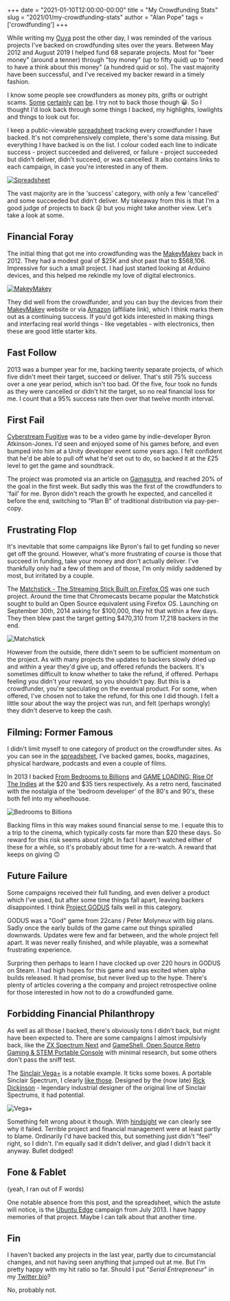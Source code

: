 +++
date = "2021-01-10T12:00:00-00:00"
title = "My Crowdfunding Stats"
slug = "2021/01/my-crowdfunding-stats"
author = "Alan Pope"
tags = ['crowdfunding']
+++

While writing my [Ouya](/blog/2021/01/ouya-was-a-success/) post the other day, I was reminded of the various projects I've backed on crowdfunding sites over the years. Between May 2012 and August 2019 I helped fund 68 separate projects. Most for "beer money" (around a tenner) through "toy money" (up to fifty quid) up to "need to have a think about this money" (a hundred quid or so). The vast majority have been successful, and I've received my backer reward in a timely fashion. 

I know some people see crowdfunders as money pits, grifts or outright scams. [Some](https://www.snopes.com/fact-check/do-you-want-to-know-a-cicret/) [certainly](https://www.indiegogo.com/projects/waterseer#/) [can](https://www.indiegogo.com/projects/solar-roadways#/) [be](https://www.indiegogo.com/projects/the-sinclair-zx-spectrum-vega-plus-console#/). I try not to back those though 😀. So I thought I'd look back through some things I backed, my highlights, lowlights and things to look out for.

I keep a public-viewable [spreadsheet](https://docs.google.com/spreadsheets/d/1_--0TYP3TD7i6dPnJmB9oB66iuU9_qS7ApBtKTS8bug/edit) tracking every crowdfunder I have backed. It's not comprehensively complete, there's some data missing. But everything I have backed is on the list. I colour coded each line to indicate success - project succeeded and delivered, or failure - project succeeded but didn't deliver, didn't succeed, or was cancelled. It also contains links to each campaign, in case you're interested in any of them. 

[![Spreadsheet](/blog/images/2021-01-10/spreadsheet.png)](https://docs.google.com/spreadsheets/d/1_--0TYP3TD7i6dPnJmB9oB66iuU9_qS7ApBtKTS8bug/edit)

The vast majority are in the 'success' category, with only a few 'cancelled' and some succeeded but didn't deliver. My takeaway from this is that I'm a good judge of projects to back 😜 but you might take another view. Let's take a look at some.

## Financial Foray

The initial thing that got me into crowdfunding was the [MakeyMakey](https://www.kickstarter.com/projects/joylabz/makey-makey-an-invention-kit-for-everyone) back in 2012. They had a modest goal of $25K and shot past that to $568,106. Impressive for such a small project. I had just started looking at Arduino devices, and this helped me rekindle my love of digital electronics. 

[![MakeyMakey](/blog/images/2021-01-10/makeymakey.jpg)](https://www.kickstarter.com/projects/joylabz/makey-makey-an-invention-kit-for-everyone)

They did well from the crowdfunder, and you can buy the devices from their [MakeyMakey](https://makeymakey.com/) website or via [Amazon](https://geni.us/oB8M) (affiliate link), which I think marks them out as a continuing success. If you'd got kids interested in making things and interfacing real world things - like vegetables - with electronics, then these are good little starter kits.

## Fast Follow

2013 was a bumper year for me, backing twenty separate projects, of which five didn't meet their target, succeed or deliver. That's still 75% success over a one year period, which isn't too bad. Of the five, four took no funds as they were cancelled or didn't hit the target, so no real financial loss for me. I count that a 95% success rate then over that twelve month interval.

## First Fail

[Cyberstream Fugitive](https://www.kickstarter.com/projects/701664180/cyberstream-fugitive) was to be a video game by indie-developer Byron Atkinson-Jones. I'd seen and enjoyed some of his games before, and even bumped into him at a Unity developer event some years ago. I felt confident that he'd be able to pull off what he'd set out to do, so backed it at the £25 level to get the game and soundtrack.

The project was promoted via an article on [Gamasutra](https://www.gamasutra.com/blogs/ByronAtkinsonJones/20130129/185712/Can_you_mainline_Kickstarter.php), and reached 20% of the goal in the first week. But sadly this was the first of the crowdfunders to 'fail' for me. Byron didn't reach the growth he expected, and cancelled it before the end, switching to "Plan B" of traditional distribution via pay-per-copy.

## Frustrating Flop

It's inevitable that some campaigns like Byron's fail to get funding so never get off the ground. However, what's more frustrating of course is those that succeed in funding, take your money and don't actually deliver. I've thankfully only had a few of them and of those, I'm only mildly saddened by most, but irritated by a couple. 

The [Matchstick - The Streaming Stick Built on Firefox OS](https://www.kickstarter.com/projects/matchstick/matchstick-the-streaming-stick-built-on-firefox-os) was one such project. Around the time that Chromecasts became popular the Matchstick sought to build an Open Source equivalent using Firefox OS. Launching on September 30th, 2014 asking for $100,000, they hit that within a few days. They then blew past the target getting $470,310 from 17,218 backers in the end.

![Matchstick](/blog/images/2021-01-10/matchstick.jpg)

However from the outside, there didn't seem to be sufficient momentum on the project. As with many projects the updates to backers slowly dried up and within a year they'd give up, and offered refunds the backers. It's sometimes difficult to know whether to take the refund, if offered. Perhaps feeling you didn't your reward, so you shouldn't pay. But this is a crowdfunder, you're speculating on the eventual product. For some, when offered, I've chosen not to take the refund, for this one I did though. I felt a little sour about the way the project was run, and felt (perhaps wrongly) they didn't deserve to keep the cash.

## Filming: Former Famous

I didn't limit myself to one category of product on the crowdfunder sites. As you can see in the [spreadsheet](https://docs.google.com/spreadsheets/d/1_--0TYP3TD7i6dPnJmB9oB66iuU9_qS7ApBtKTS8bug/edit), I've backed games, books, magazines, physical hardware, podcasts and even a couple of films. 

In 2013 I backed [From Bedrooms to Billions](https://www.kickstarter.com/projects/1195082866/from-bedrooms-to-billions) and [GAME LOADING: Rise Of The Indies](https://www.kickstarter.com/projects/studiobento/gameloading-rise-of-the-indies) at the $20 and $35 tiers respectively. As a retro nerd, fascinated with the nostalgia of the 'bedroom developer' of the 80's and 90's, these both fell into my wheelhouse.

![Bedrooms to Billions](/blog/images/2021-01-10/b2b.jpg)

Backing films in this way makes sound financial sense to me. I equate this to a trip to the cinema, which typically costs far more than $20 these days. So reward for this risk seems about right. In fact I haven't watched either of these for a while, so it's probably about time for a re-watch. A reward that keeps on giving 🙃

## Future Failure

Some campaigns received their full funding, and even deliver a product which I've used, but after some time things fall apart, leaving backers disappointed. I think [Project GODUS](https://www.kickstarter.com/projects/22cans/project-godus) falls well in this category. 

GODUS was a "God" game from 22cans / Peter Molyneux with big plans. Sadly once the early builds of the game came out things spiralled downwards. Updates were few and far between, and the whole project fell apart. It was never really finished, and while playable, was a somewhat frustrating experience. 

Surpring then perhaps to learn I have clocked up over 220 hours in GODUS on Steam. I had high hopes for this game and was excited when alpha builds released. It had promise, but never lived up to the hype. There's plenty of articles covering a the company and project retrospective online for those interested in how not to do a crowdfunded game.

## Forbidding Financial Philanthropy

As well as all those I backed, there's obviously tons I didn't back, but might have been expected to. There are some campaigns I almost impulsivly back, like the [ZX Spectrum Next](https://www.kickstarter.com/projects/spectrumnext/zx-spectrum-next) and [GameShell, Open Source Retro Gaming & STEM Portable Console](https://www.kickstarter.com/projects/954662076/gameshell-redefine-retro-game-console) with minimal research, but some others don't pass the sniff test.

The [Sinclair Vega+](https://www.indiegogo.com/projects/the-sinclair-zx-spectrum-vega-plus-console#/) is a notable example. It ticks some boxes. A portable Sinclair Spectrum, I clearly [like those](/blog/2020/12/the-best-portable-spectrum/). Designed by the (now late) [Rick Dickinson](https://en.wikipedia.org/wiki/Rick_Dickinson) - legendary industrial designer of the original line of Sinclair Spectrums, it had potential. 

![Vega+](/blog/images/2021-01-10/vega.jpg)

Something felt wrong about it though. With [hindsight](https://en.wikipedia.org/wiki/ZX_Spectrum_Vega%2B#Team_split) we can clearly see why it failed. Terrible project and financial management were at least partly to blame. Ordinarily I'd have backed this, but something just didn't "feel" right, so I didn't. I'm equally sad it didn't deliver, and glad I didn't back it anyway. Bullet dodged!

## Fone & Fablet

(yeah, I ran out of F words)

One notable absence from this post, and the spreadsheet, which the astute will notice, is the [Ubuntu Edge](https://www.indiegogo.com/projects/ubuntu-edge#/) campaign from July 2013. I have happy memories of that project. Maybe I can talk about that another time.

## Fin

I haven't backed any projects in the last year, partly due to circumstancial changes, and not having seen anything that jumped out at me. But I'm pretty happy with my hit ratio so far. Should I put "*Serial Entrepreneur*" in my [Twitter bio](https://twitter.com/popey)? 

No, probably not.